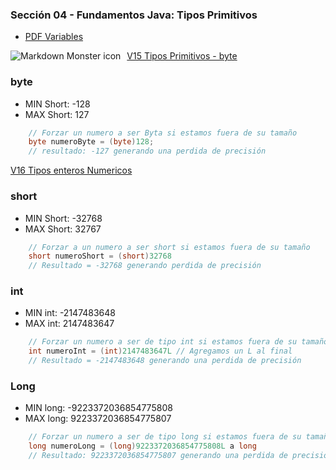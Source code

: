 ### Sección 04 - Fundamentos Java: Tipos Primitivos
- [PDF Variables](Apuntes/01-VariablesJava.pdf)

<img src="Apuntes/tamaños-del-tipo-de-dato.png"
     alt="Markdown Monster icon"
     style="float: left; margin-right: 10px;" />

[V15 Tipos Primitivos - byte](V15-Tipos-Primitivos-Byte/src/v15/tipos/primitivos/V15TiposPrimitivos.java)
### byte 
 - MIN Short: -128
 - MAX Short: 127

```java
    // Forzar un numero a ser Byta si estamos fuera de su tamaño
    byte numeroByte = (byte)128;
    // resultado: -127 generando una perdida de precisión
```

[V16 Tipos enteros Numericos](V16-Tipos-Enteros-Numericos/src/v16/tipos/enteros/numericos/V16TiposEnterosNumericos.java)
### short
 - MIN Short: -32768
 - MAX Short: 32767

```java
    // Forzar a un numero a ser short si estamos fuera de su tamaño
    short numeroShort = (short)32768
    // Resultado = -32768 generando perdida de precisión
```

### int
 - MIN int: -2147483648
 - MAX int: 2147483647

```java
    // Forzar un numero a ser de tipo int si estamos fuera de su tamaño
    int numeroInt = (int)2147483647L // Agregamos un L al final
    // Resultado = -2147483648 generando una perdida de precisión
```

### Long
 - MIN long: -9223372036854775808
 - MAX long: 9223372036854775807

```java
    // Forzar un numero a ser de tipo long si estamos fuera de su tamaño
    long numeroLong = (long)9223372036854775808L a long
    // Resultado: 9223372036854775807 generando una perdida de precisión
```